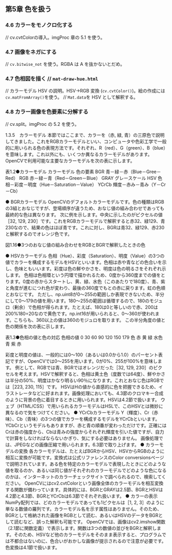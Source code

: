 ## 第5章 色を扱う

### 4.6 カラーをモノクロ化する

// cv.cvtColorの導入。imgProc 章の 5.1 を使う。

### 4.7 画像をネガにする

// `cv.bitwise_not` を使う。RGBA は A を抜かないとだめ。


### 4.7 色相図を描く // `mat-draw-hue.html`

// カラーモデル HSV の説明。HSV->RGB 変換 (`cv.cvtColor()`)。絵の作成には`cv.matFromArray()`を使う。
// `Mat.data`を HSV として解釈する。

### 4.8 カラー画像を色要素に分解する

// cv.split。imgProc の 5.2 を使う。


1.3.5　カラーモデル
本節ではここまで、カラーを（赤, 緑, 青）の三原色で説明してきました。これをRGBカラーモデルといい、コンピュータや色彩工学で一般的に用いられる色の表現方法です。それぞれ、R（red）、G（green）、B（blue）を意味します。これ以外にも、いくつか異なるカラーモデルがあります。
OpenCVで利用可能な主要なカラーモデルを次の表に示します。

表1.2●カラーモデル
カラーモデル
色の要素
BGR
青－緑－赤（Blue－Gree－Red）
RGB
赤－緑－青（Red－Green－Blue）
GRAY
グレースケール
HSV
色相－彩度－明度（Hue－Saturation－Value）
YCrCb
輝度－赤み－青み（Y－Cr－Cb）

● BGRカラーモデル
OpenCVのデフォルトカラーモデルです。色の種類はRGBの3組とおなじですが、登場順序が違うため、おなじ値の組み合わせであっても最終的な色は異なります。
次に例を示します。中央に示したのがピクセルの値［32, 129, 230］です。これをRGBカラーモデルで解釈すると赤32、緑129、青230なので、結果の色はほぼ青です。これに対し、BGRは青32、緑129、赤230と解釈するのでオレンジ色です。

図1.16●3つのおなじ値の組み合わせをRGBとBGRで解釈したときの色

● HSVカラーモデル
色相（Hue）、彩度（Saturation）、明度（Value）の3つの値でカラーを構成するモデルをHSVといいます。色相は赤や青などの色合いを示し、色味ともいいます。彩度は色の鮮やかさを、明度は色の明るさをそれぞれ示します。
色相は色相環という円環で描かれるため、0度から360度までの値をとります。0度の赤からスタートし、黄、緑、水色（このあたりで180度）、青、紫と角度が進むにつれ色が変わり、最後の360度でもとの赤に戻ります。虹の色順とおなじです。
ただし、np.uint8が0～255の範囲しか表現できないため、半分にして0～179の値を用います。180～255の範囲は循環するので、180のモジュロ（剰余）で色相が得られます。たとえば、180は0と等しいので赤、200は200%180=20なので黄色です。np.int16が用いられると、0～360が使われます。こちらも、360以上の値は360のモジュロを取ります。
この半分角度の値と色の関係を次の表に示します。

表1.3●色相の値と色の対応
色相の値
0
30
60
90
120
150
179
色
赤
黄
緑
水色
青
紫
赤

彩度と明度の値は、一般的には0～100（あるいは0.0から1.0）のパーセント表記ですが、OpenCVでは0～255を用います。0が0%、255が100%を意味します。
例として、RGBでは青、BGRではオレンジだった［32, 129, 230］のピクセルを考えます。HSVで解釈すると、色相は黄土色（度数では64度）、鮮やかさは半分の50%、明度はかなり明るい90％になります。これとおなじ色はRGBでは［223, 230, 115］です。
HSVはHの値から直感的に色を把握できるため、イラストレータなどに好まれます。画像処理においても、4.3節のクロマキー合成のように背景の色に着目するときに用いられます。HSVは4.2節で扱います。
ウェブ（HTML/CSS）で用いられるカラーモデルはHSLで、このHSVとは微妙に異なるので気をつけてください。
● YCrCbカラーモデル
Y（輝度）、Cr（赤味）、Cb（青味）の3つの値でカラーを構成するモデルをYCrCbといいます。YCbCrというモデルもありますが、赤と青の順番が変わっただけです。正確にはCrは赤の強度から、Cbは青みの強度からそれぞれ輝度を引いた値ですが、自力で計算をしなければならないかぎり、気にする必要はありません。
画像処理では、JPEGなどの画像圧縮で用いられます。6.3節で取り上げます。
● カラーモデルの変換
各カラーモデルは、たとえばBGRからHSV、HSVからRGBのように相互に変換が可能です。変換式は公式リファレンスのColor conversionsページで説明されています。ある色を特定のカラーモデルで表現したときにどのような値を取るのか、あるいは同じ値がそれぞれのカラーモデルでどのような色になるのかは、インターネットのカラーチェックサイトで調べられるので、検索してください。
OpenCVにはcv2.cvtColorという画像全体のカラーモデルを相互変換する関数が備わっています。具体的には、BGRとGRAYは2.5節、BGRとHSVは4.2節と4.3節、BGRとYCrCbは6.3節でそれぞれ扱います。
● カラーの表示
NumPy配列では、どのカラーモデルであっても1ピクセルは［1, 2, 3］のように単なる数値の羅列です。カラーモデル名を示す属性はありません。そのため、BGRとして格納された画像をRGBとして読む、あるいはHSVのデータをBGRとして読むなど、誤った解釈も可能です。
OpenCVでは、画像はcv2.imshow関数（2.1節に関数定義）で表示します。関数は3つの数値の並びをBGRと解釈します。そのため、HSVなど他のカラーモデルをそのまま表示すると、プログラムでは不都合はないのに、色合いがおかしな画像が提示されるので注意が必要です。色変換は4.1節で扱います。

